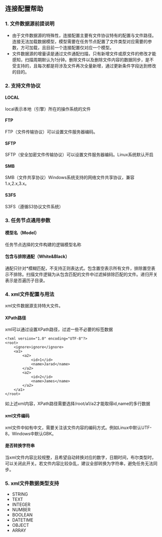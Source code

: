 ## **连接配置帮助**

### **1. 文件数据源前提说明**
- 由于文件数据源的特殊性，连接配置主要有文件协议特有的配置与文件路径。连接无法加载数据模型，模型需要在任务节点配置了文件类型对应需要的参数，方可加载，且目前一个连接配置仅对应一个模型。
- 文件数据源的增量读是通过文件通配扫描，只有新增文件或原文件的修改才能感知，扫描周期默认为1分钟。删除文件以及删除文件内容的数据同步，是不受支持的，且每次都是将涉及文件再次全量新增，通过更新条件字段达到修改的目的。

### **2. 支持文件协议**
#### **LOCAL**
local表示本地（引擎）所在的操作系统的文件
#### **FTP**
FTP（文件传输协议）可以设置文件服务器编码。
#### **SFTP**
SFTP（安全加密文件传输协议）可以设置文件服务器编码。Linux系统默认开启
#### **SMB**
SMB（文件共享协议）Windows系统支持的网络文件共享协议，兼容1.x,2.x,3.x。
#### **S3FS**
S3FS（遵循S3协议文件系统）

### **3. 任务节点通用参数**
#### **模型名（Model）**
任务节点选择的文件构建的逻辑模型名称
#### **包含与排除通配（White&Black）**
通配只针对*模糊匹配，不支持正则表达式。包含置空表示所有文件，排除置空表示不排除。扫描文件逻辑为从包含匹配的文件中过滤掉排除匹配的文件。递归开关表示是否遍历子目录。

### **4. xml文件配置与用法**
xml文件数据源支持特大文件。
#### **XPath路径**
xml可以通过设置XPath路径，过滤一些不必要的标签数据
```
<?xml version="1.0" encoding="UTF-8"?>
<root>
    <ignore>ignore</ignore>
    <a1>
        <a2>
            <id>1</id>
            <name>Jarad</name>
        </a2>
        <a2>
            <id>2</id>
            <name>James</name>
        </a2>
    </a1>
</root>
```
如上述xml内容，XPath路径需要选择/root/a1/a2才能取得id,name的多行数据
#### **xml文件编码**
xml文件中如有中文，需要关注该文件内容的编码方式。例如Linux中默认UTF-8，Windows中默认GBK。
#### **是否转换字符串**
当xml文件内容比较规整，且希望自动转换对应的数字，日期时间，布尔类型时，可以关闭此开关。若文件内容比较杂乱，建议全部转换为字符串，避免任务无法同步。

### **5. xml文件数据类型支持**
- STRING
- TEXT
- INTEGER
- NUMBER
- BOOLEAN
- DATETIME
- OBJECT
- ARRAY